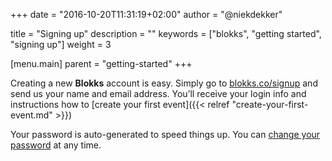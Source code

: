 +++
date            = "2016-10-20T11:31:19+02:00"
author          = "@niekdekker"

title           = "Signing up"
description     = ""
keywords        = ["blokks", "getting started", "signing up"]
weight          = 3

[menu.main]
parent          = "getting-started"
+++

Creating a new **Blokks** account is easy. Simply go to [blokks.co/signup](https://blokks.co/signup) and send us your name and email address. You’ll receive your login info and instructions how to [create your first event]({{< relref "create-your-first-event.md" >}})

Your password is auto-generated to speed things up. You can [change your password](http://gettingstarted/settings) at any time.
